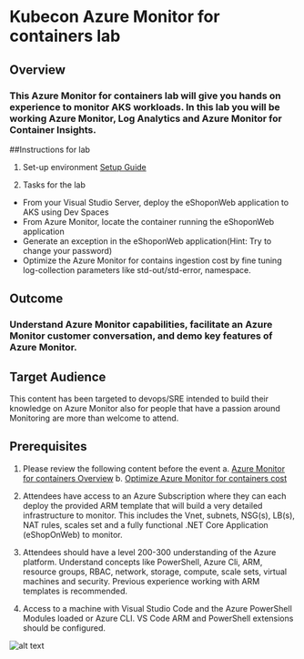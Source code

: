 # Kubecon Azure Monitor for containers lab

## Overview

### This Azure Monitor for containers lab will give you hands on experience to monitor AKS workloads. In this lab you will be working Azure Monitor, Log Analytics and Azure Monitor for Container Insights.

##Instructions for lab

1. Set-up environment [Setup Guide](https://github.com/rkuehfus/pre-ready-2019-H1/blob/master/Student/Guides/Deployment%20Setup%20Guide.docx?raw=true)

2. Tasks for the lab
  *  From your Visual Studio Server, deploy the eShoponWeb application to AKS using Dev Spaces
  *  From Azure Monitor, locate the container running the eShoponWeb application
  *  Generate an exception in the eShoponWeb application(Hint: Try to change your password)
  *  Optimize the Azure Monitor for contains ingestion cost by fine tuning log-collection parameters like std-out/std-error, namespace.

## Outcome

### Understand Azure Monitor capabilities, facilitate an Azure Monitor customer conversation, and demo key features of Azure Monitor.

## Target Audience

This content has been targeted to devops/SRE intended to build their knowledge on Azure Monitor also for people that have a passion around Monitoring are more than welcome to attend.

## Prerequisites
 1.	Please review the following content before the event
        a. [Azure Monitor for containers Overview](https://docs.microsoft.com/azure/azure-monitor/insights/container-insights-overview)
        b. [Optimize Azure Monitor for containers cost ](https://medium.com/microsoftazure/azure-monitor-for-containers-optimizing-data-collection-settings-for-cost-ce6f848aca32)

2.	Attendees have access to an Azure Subscription where they can each deploy the provided ARM template that will build a very detailed infrastructure to monitor.  This includes the Vnet, subnets, NSG(s), LB(s), NAT rules, scales set and a fully functional .NET Core Application (eShopOnWeb) to monitor.
3.	Attendees should have a level 200-300 understanding of the Azure platform.  Understand concepts like PowerShell, Azure Cli, ARM, resource groups, RBAC, network, storage, compute, scale sets, virtual machines and security.  Previous experience working with ARM templates is recommended.
4.	Access to a machine with Visual Studio Code and the Azure PowerShell Modules loaded or Azure CLI. VS Code ARM and PowerShell extensions should be configured.

![alt text](https://raw.githubusercontent.com/rkuehfus/pre-ready-2019-H1/master/monitoringhackdiagram.png)


